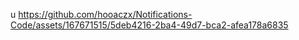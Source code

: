 u
https://github.com/hooaczx/Notifications-Code/assets/167671515/5deb4216-2ba4-49d7-bca2-afea178a6835

